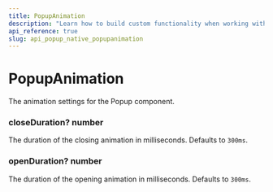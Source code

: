 ```yaml
---
title: PopupAnimation
description: "Learn how to build custom functionality when working with the Vue Popup by Kendo UI with the help of the PopupAnimation."
api_reference: true
slug: api_popup_native_popupanimation
---
```


# PopupAnimation
The animation settings for the Popup component.

### closeDuration? <span class='code'>number</span>
The duration of the closing animation in milliseconds. Defaults to `300ms`.

### openDuration? <span class='code'>number</span>
The duration of the opening animation in milliseconds. Defaults to `300ms`.



